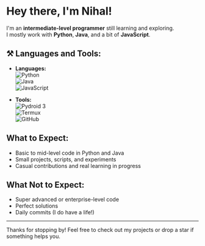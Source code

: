 # Hey there, I'm Nihal!

I'm an **intermediate-level programmer** still learning and exploring.  
I mostly work with **Python**, **Java**, and a bit of **JavaScript**.

## ⚒️ Languages and Tools:

- **Languages:**  
  ![Python](https://img.shields.io/badge/-Python-blue?logo=python&logoColor=white)  
  ![Java](https://img.shields.io/badge/-Java-red?logo=java&logoColor=white)  
  ![JavaScript](https://img.shields.io/badge/-JavaScript-yellow?logo=javascript&logoColor=black)

- **Tools:**  
  ![Pydroid 3](https://img.shields.io/badge/-Pydroid3-green?logo=android&logoColor=white)  
  ![Termux](https://img.shields.io/badge/-Termux-black?logo=gnu-bash&logoColor=white)  
  ![GitHub](https://img.shields.io/badge/-GitHub-181717?logo=github&logoColor=white)

## What to Expect:
- Basic to mid-level code in Python and Java  
- Small projects, scripts, and experiments  
- Casual contributions and real learning in progress

## What Not to Expect:
- Super advanced or enterprise-level code  
- Perfect solutions  
- Daily commits (I do have a life!)

---

Thanks for stopping by! Feel free to check out my projects or drop a star if something helps you.
